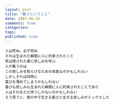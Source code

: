 ```yaml
---
layout: post
title: "集うということ"
date: 2007-06-24
comments: true
categories:
tags:
published: true
---
```



    人は死ぬ。必ず死ぬ
    それは生まれた瞬間に人に約束されたこと
    死は残された者に悲しみを呼ぶ
    人が集うのは
    この悲しみを和らげるための本能なのかもしれない
    しかしそれは同時に
    喜びを薄めてしまうかもしれない
    喜びも悲しみも生まれた瞬間に人に約束されたことであり
    人はそれをただ待つしかないのかもしれない
    そう思うと、僕の中で生きる喜びと生きる悲しみがミックスした
